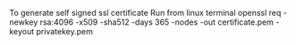 To generate self signed ssl certificate
Run from linux terminal
    openssl req -newkey rsa:4096  -x509  -sha512  -days 365 -nodes -out certificate.pem -keyout privatekey.pem